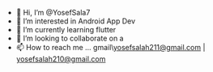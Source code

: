 - 👋 Hi, I’m @YosefSala7
- 👀 I’m interested in Android App Dev
- 🌱 I’m currently learning flutter
- 💞️ I’m looking to collaborate on a 
- 📫 How to reach me ... gmail\yosefsalah211@gmail.com | yosefsalah210@gmail.com

<!---
YosefSala7/YosefSala7 is a ✨ special ✨ repository because its `README.md` (this file) appears on your GitHub profile.
You can click the Preview link to take a look at your changes.
--->
